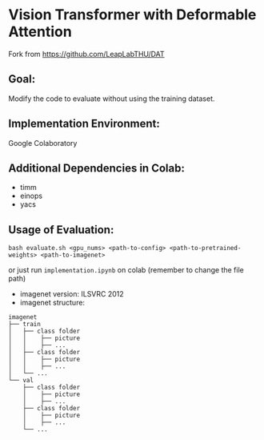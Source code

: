 # Vision Transformer with Deformable Attention

Fork from https://github.com/LeapLabTHU/DAT

## Goal:

Modify the code to evaluate without using the training dataset.

## Implementation Environment:

Google Colaboratory

## Additional Dependencies in Colab:
- timm 
- einops
- yacs

## Usage of Evaluation:
```
bash evaluate.sh <gpu_nums> <path-to-config> <path-to-pretrained-weights> <path-to-imagenet>
```
or just run `implementation.ipynb` on colab (remember to change the file path)

- imagenet version: ILSVRC 2012
- imagenet structure:
```
imagenet
├── train
│   ├── class folder
│   │    ├── picture
│   │    ├── ...
│   ├── class folder
│   │    ├── picture
│   │    ├── ...
│   └── ...
└── val                   
    ├── class folder
    │    ├── picture
    │    ├── ...
    ├── class folder
    │    ├── picture
    │    ├── ...
    └── ...            
```

